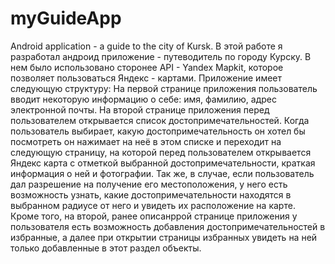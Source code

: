 # myGuideApp
Android application - a guide to the city of Kursk.
В этой работе я разработал андроид приложение - путеводитель по городу Курску. В нем было использовано сторонее API - Yandex Mapkit,
которое позволяет пользоваться Яндекс - картами. Приложение имеет следующую структуру: На первой странице приложения пользователь вводит
некоторую информацию о себе: имя, фамилию, адрес электронной почты. На второй странице приложения перед пользователем открывается список
достопримечательностей. Когда пользователь выбирает, какую достопримечательность он хотел бы посмотреть он нажимает на неё в этом списке
и переходит на следующую страницу, на которой перед пользователем открывается Яндекс карта с отметкой выбранной достопримечательности,
краткая информация о ней и фотографии. Так же, в случае, если пользователь дал разрешение на получение его местоположения, у него есть 
возможность узнать, какие достопримечательности находятся в выбранном радиусе от него и увидеть их расположение на карте. Кроме того,
на второй, ранее описанррой странице приложения у пользователя есть возможность добавления достопримечательностей в избранные, а далее
при открытии страницы избранных увидеть на ней только добавленные в этот раздел объекты. 
